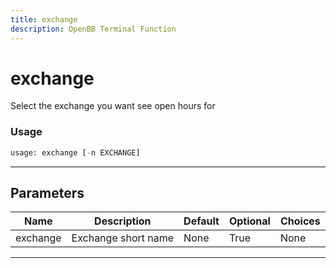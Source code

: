 ```yaml
---
title: exchange
description: OpenBB Terminal Function
---
```


# exchange

Select the exchange you want see open hours for

### Usage 
```python
usage: exchange [-n EXCHANGE]
```
---
## Parameters

| Name | Description | Default | Optional | Choices |
| ---- | ----------- | ------- | -------- | ------- |
| exchange | Exchange short name | None | True | None |
---
